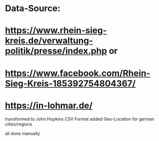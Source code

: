 # Data-Source:
# https://www.rhein-sieg-kreis.de/verwaltung-politik/presse/index.php or
# https://www.facebook.com/Rhein-Sieg-Kreis-185392754804367/
# https://in-lohmar.de/

transformed to John Hopkins CSV Format added Geo-Location for german cities/regions

all done manually 
